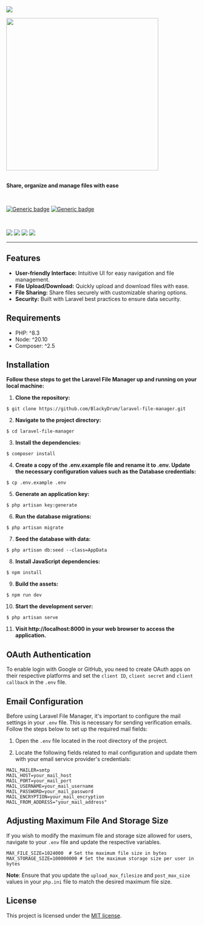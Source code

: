 <img align="left" src="https://github.com/BlackyDrum/laravel-file-manager/assets/111639941/644643ac-ba5f-4568-bb46-ac7ff5c929f1" />

<br />

<img src="https://github.com/BlackyDrum/laravel-file-manager/assets/111639941/efa9be8f-8589-410f-9aa1-0353658144d0" width="400"></a><br /><br />

**Share, organize and manage files with ease**

<br />

[![Generic badge](https://img.shields.io/badge/Status-In_Development-orange.svg)](https://shields.io/) [![Generic badge](https://img.shields.io/badge/License-MIT-<COLOR>.svg)](https://shields.io/) 
 
<br />

<img src="https://img.shields.io/badge/Laravel-FF2D20?style=for-the-badge&logo=laravel&logoColor=white"> <img src="https://img.shields.io/badge/Vue.js-35495E?style=for-the-badge&logo=vuedotjs&logoColor=4FC08D"> <img src="https://img.shields.io/badge/Tailwind_CSS-38B2AC?style=for-the-badge&logo=tailwind-css&logoColor=white"> <img src="https://img.shields.io/badge/PostgreSQL-316192?style=for-the-badge&logo=postgresql&logoColor=white">

---

## Features
- **User-friendly Interface:** Intuitive UI for easy navigation and file management.
- **File Upload/Download:** Quickly upload and download files with ease.
- **File Sharing:** Share files securely with customizable sharing options.
- **Security:** Built with Laravel best practices to ensure data security.


## Requirements
<ul>
    <li>PHP: ^8.3</li>
    <li>Node: ^20.10</li>
    <li>Composer: ^2.5</li>
</ul>

## Installation
**Follow these steps to get the Laravel File Manager up and running on your local machine:**
1. **Clone the repository:**
```
$ git clone https://github.com/BlackyDrum/laravel-file-manager.git
```
2. **Navigate to the project directory:**
```
$ cd laravel-file-manager
```
3. **Install the dependencies:**
```
$ composer install
```
4. **Create a copy of the .env.example file and rename it to .env. Update the necessary configuration values such as the Database credentials:**
```
$ cp .env.example .env
```
5. **Generate an application key:**
```
$ php artisan key:generate
```
6. **Run the database migrations:**
```
$ php artisan migrate
```
7. **Seed the database with data:**
```
$ php artisan db:seed --class=AppData
```
8. **Install JavaScript dependencies:**
```
$ npm install
```
9. **Build the assets:**
```
$ npm run dev
```
10. **Start the development server:**
```
$ php artisan serve
```
11. **Visit http://localhost:8000 in your web browser to access the application.**

## OAuth Authentication
To enable login with Google or GitHub, you need to create OAuth apps on their respective platforms and set the ``client ID``, ``client secret`` and ``client callback`` in the ``.env`` file.

## Email Configuration

Before using Laravel File Manager, it's important to configure the mail settings in your `.env` file. This is necessary for sending verification emails. Follow the steps below to set up the required mail fields:

1. Open the `.env` file located in the root directory of the project.

2. Locate the following fields related to mail configuration and update them with your email service provider's credentials:

```env
MAIL_MAILER=smtp
MAIL_HOST=your_mail_host
MAIL_PORT=your_mail_port
MAIL_USERNAME=your_mail_username
MAIL_PASSWORD=your_mail_password
MAIL_ENCRYPTION=your_mail_encryption
MAIL_FROM_ADDRESS="your_mail_address"
```


## Adjusting Maximum File And Storage Size
If you wish to modify the maximum file and storage size allowed for users, navigate to your ``.env`` file and update the respective variables.
```env
MAX_FILE_SIZE=1024000  # Set the maximum file size in bytes
MAX_STORAGE_SIZE=100000000 # Set the maximum storage size per user in bytes
```
**Note**: Ensure that you update the ``upload_max_filesize`` and ``post_max_size`` values in your ``php.ini`` file to match the desired maximum file size.

## License

This project is licensed under the [MIT license](https://opensource.org/licenses/MIT).
